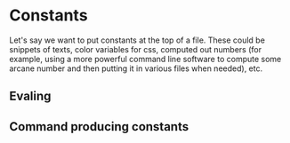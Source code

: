 # Constants

Let's say we want to put constants at the top of a file. These could be
snippets of texts, color variables for css, computed out numbers (for example,
using a more powerful command line software to compute some arcane number and
then putting it in various files when needed), etc. 

## Evaling 




## Command producing constants



